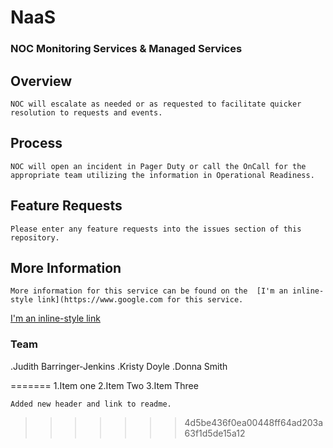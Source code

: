 # NaaS

###	NOC Monitoring Services & Managed Services

	
	
		 
## Overview
	NOC will escalate as needed or as requested to facilitate quicker resolution to requests and events.
## Process
	NOC will open an incident in Pager Duty or call the OnCall for the appropriate team utilizing the information in Operational Readiness.
	
## Feature Requests
	Please enter any feature requests into the issues section of this repository.
	
	
## More Information
	More information for this service can be found on the  [I'm an inline-style link](https://www.google.com for this service.

[I'm an inline-style link](https://www.google.com)


		
###	Team
.Judith Barringer-Jenkins
.Kristy Doyle
.Donna Smith


=======
	1.Item one
	2.Item Two
	3.Item Three
	
	Added new header and link to readme.
>>>>>>> 4d5be436f0ea00448ff64ad203a63f1d5de15a12

